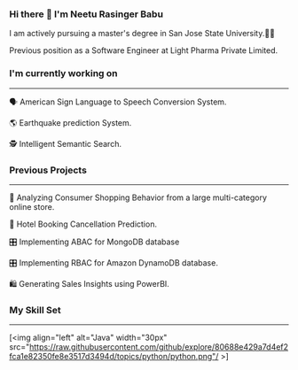 ### Hi there :wave: I'm Neetu Rasinger Babu

I am actively pursuing a master's degree in San Jose State University.👩‍🎓

Previous position as a Software Engineer at Light Pharma Private Limited.

### I'm currently working on 
---
:speaking_head: American Sign Language to Speech Conversion System.

🌎 Earthquake prediction System.

🕵️  Intelligent Semantic Search.

### Previous Projects
-----
🛒 Analyzing Consumer Shopping Behavior from a large multi-category online store.

🏨 Hotel Booking Cancellation Prediction.

🎛️ Implementing ABAC for MongoDB database

🎛️ Implementing RBAC for Amazon DynamoDB database.

🛍️ Generating Sales Insights using PowerBI. 

### My Skill Set
----
[<img align="left" alt="Java" width="30px" src="https://raw.githubusercontent.com/github/explore/80688e429a7d4ef2fca1e82350fe8e3517d3494d/topics/python/python.png"/ >]
